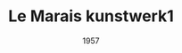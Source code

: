 ---
title: "Le Marais kunstwerk1"
date: "1957"
category: "Schilderijen"
description: "Dit is een van de mooiste werken van Jean Milo"
image: "../images/image0.png"
---